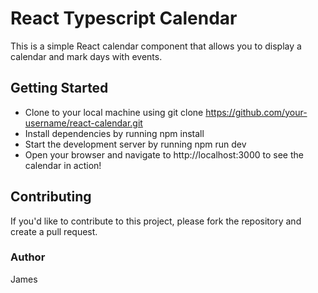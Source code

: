 # React Typescript Calendar

This is a simple React calendar component that allows you to display a calendar and mark days with events.

## Getting Started

* Clone to your local machine using git clone https://github.com/your-username/react-calendar.git
* Install dependencies by running npm install
* Start the development server by running npm run dev
* Open your browser and navigate to http://localhost:3000 to see the calendar in action!

## Contributing

If you'd like to contribute to this project, please fork the repository and create a pull request.

### Author

James
